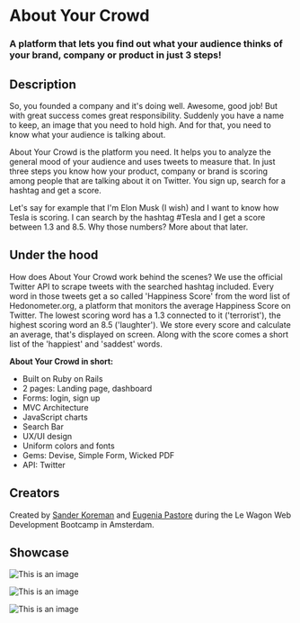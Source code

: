 <h1>About Your Crowd</h1>
<h3>A platform that lets you find out what your audience thinks of your brand, company or product in just 3 steps!</h3>

<h2>Description</h2>

<p> So, you founded a company and it's doing well. Awesome, good job! But with great success comes great responsibility. Suddenly you have a name to keep, an image that you need to hold high. And for that, you need to know what your audience is talking about. </p>
<p> About Your Crowd is the platform you need. It helps you to analyze the general mood of your audience and uses tweets to measure that. In just three steps you know how your product, company or brand is scoring among people that are talking about it on Twitter. You sign up, search for a hashtag and get a score. <p>
  
<p> Let's say for example that I'm Elon Musk (I wish) and I want to know how Tesla is scoring. I can search by the hashtag #Tesla and I get a score between 1.3 and 8.5. Why those numbers? More about that later. <p>
  
<h2>Under the hood</h2>

<p>How does About Your Crowd work behind the scenes? We use the official Twitter API to scrape tweets with the searched hashtag included. Every word in those tweets get a so called 'Happiness Score' from the word list of Hedonometer.org, a platform that monitors the average Happiness Score on Twitter. The lowest scoring word has a 1.3 connected to it ('terrorist'), the highest scoring word an 8.5 ('laughter'). We store every score and calculate an average, that's displayed on screen. Along with the score comes a short list of the 'happiest' and 'saddest' words.<p>
  
<p> <b>About Your Crowd in short:</b> </p>
<ul>
  <li>Built on Ruby on Rails</li>
  <li>2 pages: Landing page, dashboard</li>
  <li>Forms: login, sign up</li>
  <li>MVC Architecture</li>
  <li>JavaScript charts</li>
  <li>Search Bar</li>
  <li>UX/UI design</li>
  <li>Uniform colors and fonts</li>
  <li>Gems: Devise, Simple Form, Wicked PDF</li>
  <li>API: Twitter</li>
</ul>
  
<h2>Creators</h2>
<p>Created by <a href="https://github.com/SanderKoreman">Sander Koreman</a> and <a href="https://github.com/EugyPastore">Eugenia Pastore</a> during the Le Wagon Web Development Bootcamp in Amsterdam.</p>

<h2>Showcase</h2>
 
![This is an image](https://i.ibb.co/wN0rX8V/Schermafbeelding-2022-03-18-om-15-26-20.png)

![This is an image](https://i.ibb.co/DLxdLBm/Schermafbeelding-2022-03-18-om-15-26-24.png)

![This is an image](https://i.ibb.co/2v7v1J8/Schermafbeelding-2022-03-18-om-15-26-26.png)
